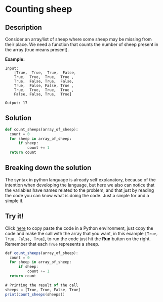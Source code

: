 # Counting sheep

## Description
Consider an array/list of sheep where some sheep may be missing from their place. We need a function that counts the number of sheep present in the array (true means present).

**Example:**
```
Input: 
    [True,  True,  True,  False,
    True,  True,  True,  True ,
    True,  False, True,  False,
    True,  False, False, True ,
    True,  True,  True,  True ,
    False, False, True,  True]
    
Output: 17
```


## Solution
```python
def count_sheeps(array_of_sheep):
  count = 0
  for sheep in array_of_sheep:
      if sheep:
          count += 1 
  return count
```

## Breaking down the solution
The syntax in python language is already self explanatory, because of the intention when developing the language, but here we also can notice that the variables have names related to the problem, and that just by reading the code you can know what is doing the code. Just a simple for and a simple if.

## Try it!
Click [here](https://www.programiz.com/python-programming/online-compiler/) to copy paste the code in a Python environment, just copy the code and make the call with the array that  you want, in this example `[True, True, False, True]`, to run the code just hit the **Run** button on the right.
Remember that each `True` represents a sheep. 

```javascript
def count_sheeps(array_of_sheep):
  count = 0
  for sheep in array_of_sheep:
      if sheep:
          count += 1 
  return count
 
# Printing the result of the call
sheeps = [True, True, False, True]
print(count_sheeps(sheeps))
```
